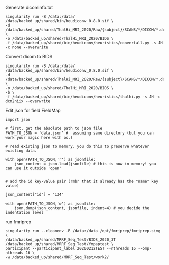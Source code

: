 

Generate dicominfo.txt

    singularity run -B /data:/data/ /data/backed_up/shared/bin/heudiconv_0.8.0.sif \
    -d /data/backed_up/shared/ThalHi_MRI_2020/Raw/{subject}/SCANS/*/DICOM/*.dcm \
    -o /data/backed_up/shared/ThalHi_MRI_2020/BIDS \
    -f /data/backed_up/shared/bin/heudiconv/heuristics/convertall.py -s JH -c none --overwrite

Convert dicom to BIDS

    singularity run -B /data:/data/ /data/backed_up/shared/bin/heudiconv_0.8.0.sif \
    -d /data/backed_up/shared/ThalHi_MRI_2020/Raw/{subject}/SCANS/*/DICOM/*.dcm \
    -o /data/backed_up/shared/ThalHi_MRI_2020/BIDS \
    -b \
    -f /data/backed_up/shared/bin/heudiconv/heuristics/thalhi.py -s JH -c dcm2niix --overwrite



Edit json for field FieldMap

    import json

    # first, get the absolute path to json file
    PATH_TO_JSON = 'data.json' #  assuming same directory (but you can work your magic here with os.)

    # read existing json to memory. you do this to preserve whatever existing data.

    with open(PATH_TO_JSON,'r') as jsonfile:
        json_content = json.load(jsonfile) # this is now in memory! you can use it outside 'open'


    # add the id key-value pair (rmbr that it already has the "name" key value)

    json_content["id"] = "134"

    with open(PATH_TO_JSON,'w') as jsonfile:
        json.dump(json_content, jsonfile, indent=4) # you decide the indentation level

run fmriprep

    singularity run --cleanenv -B /data:/data /opt/fmriprep/fmriprep.simg \
    /data/backed_up/shared/MRRF_Seq_Test/BIDS_2020_3T /data/backed_up/shared/MRRF_Seq_Test/fmpaptest \
    participant --participant_label 20200212TEST --nthreads 16 --omp-nthreads 16 \
    -w /data/backed_up/shared/MRRF_Seq_Test/work2/

